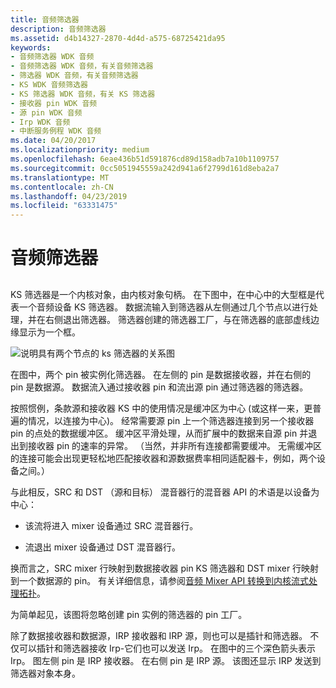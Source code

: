 ```yaml
---
title: 音频筛选器
description: 音频筛选器
ms.assetid: d4b14327-2870-4d4d-a575-68725421da95
keywords:
- 音频筛选器 WDK 音频
- 音频筛选器 WDK 音频，有关音频筛选器
- 筛选器 WDK 音频，有关音频筛选器
- KS WDK 音频筛选器
- KS 筛选器 WDK 音频，有关 KS 筛选器
- 接收器 pin WDK 音频
- 源 pin WDK 音频
- Irp WDK 音频
- 中断服务例程 WDK 音频
ms.date: 04/20/2017
ms.localizationpriority: medium
ms.openlocfilehash: 6eae436b51d591876cd89d158adb7a10b1109757
ms.sourcegitcommit: 0cc5051945559a242d941a6f2799d161d8eba2a7
ms.translationtype: MT
ms.contentlocale: zh-CN
ms.lasthandoff: 04/23/2019
ms.locfileid: "63331475"
---
```

# <a name="audio-filters"></a>音频筛选器


## <span id="audio_filters"></span><span id="AUDIO_FILTERS"></span>


KS 筛选器是一个内核对象，由内核对象句柄。 在下图中，在中心中的大型框是代表一个音频设备 KS 筛选器。 数据流输入到筛选器从左侧通过几个节点以进行处理，并在右侧退出筛选器。 筛选器创建的筛选器工厂，与在筛选器的底部虚线边缘显示为一个框。

![说明具有两个节点的 ks 筛选器的关系图](images/filter-1.png)

在图中，两个 pin 被实例化筛选器。 在左侧的 pin 是数据接收器，并在右侧的 pin 是数据源。 数据流入通过接收器 pin 和流出源 pin 通过筛选器的筛选器。

按照惯例，条款源和接收器 KS 中的使用情况是缓冲区为中心 (或这样一来，更普遍的情况，以连接为中心)。 经常需要源 pin 上一个筛选器连接到另一个接收器 pin 的点处的数据缓冲区。 缓冲区平滑处理，从而扩展中的数据来自源 pin 并退出到接收器 pin 的速率的异常。 （当然，并非所有连接都需要缓冲。 无需缓冲区的连接可能会出现更轻松地匹配接收器和源数据费率相同适配器卡，例如，两个设备之间。）

与此相反，SRC 和 DST （源和目标） 混音器行的混音器 API 的术语是以设备为中心：

-   该流将进入 mixer 设备通过 SRC 混音器行。

-   流退出 mixer 设备通过 DST 混音器行。

换而言之，SRC mixer 行映射到数据接收器 pin KS 筛选器和 DST mixer 行映射到一个数据源的 pin。 有关详细信息，请参阅[音频 Mixer API 转换到内核流式处理拓扑](kernel-streaming-topology-to-audio-mixer-api-translation.md)。

为简单起见，该图将忽略创建 pin 实例的筛选器的 pin 工厂。

除了数据接收器和数据源，IRP 接收器和 IRP 源，则也可以是插针和筛选器。 不仅可以插针和筛选器接收 Irp-它们也可以发送 Irp。 在图中的三个深色箭头表示 Irp。 图左侧 pin 是 IRP 接收器。 在右侧 pin 是 IRP 源。 该图还显示 IRP 发送到筛选器对象本身。

 

 




